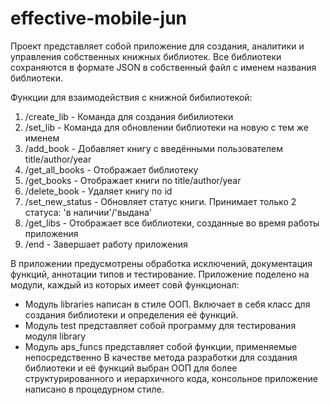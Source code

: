 # effective-mobile-jun
Проект представляет собой приложение для создания, аналитики и управления собственных книжных библиотек. 
Все библиотеки сохраняются в формате JSON в собственный файл с именем названия библиотеки.

Функции для взаимодействия с книжной бибилиотекой:
1. /create_lib - Команда для создания бибилиотеки
2. /set_lib - Команда для обновлении библиотеки на новую с тем же именем
3. /add_book - Добавляет книгу с введёнными пользователем title/author/year
4. /get_all_books - Отображает библиотеку
5. /get_books - Отображает книги по title/author/year
6. /delete_book - Удаляет книгу по id
7. /set_new_status - Обновляет статус книги. Принимает только 2 статуса: 'в наличии'/'выдана'
8. /get_libs - Отображает все библиотеки, созданные во время работы приложения
9. /end - Завершает работу приложения

В приложении предусмотрены обработка исключений, документация функций, аннотации типов и тестирование. 
Приложение поделено на модули, каждый из которых имеет совй функционал:
- Модуль libraries написан в стиле ООП. Включает в себя класс для создания библиотеки и определения её функций.
- Модуль test представляет собой программу для тестирования модуля library
- Модуль aps_funcs представляет собой функции, применяемые непосредственно 
В качестве метода разработки для создания библиотеки и её функций выбран ООП для более структурированного и иерархичного кода, 
консольное приложение написано в процедурном стиле.
